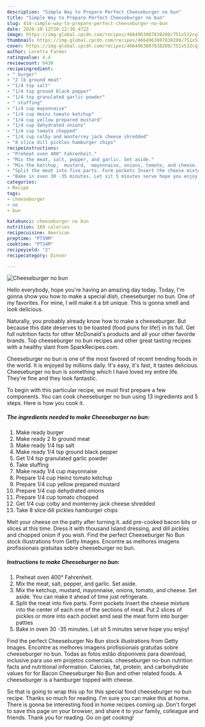 ```yaml
---
description: "Simple Way to Prepare Perfect Cheeseburger no bun"
title: "Simple Way to Prepare Perfect Cheeseburger no bun"
slug: 414-simple-way-to-prepare-perfect-cheeseburger-no-bun
date: 2020-10-12T20:12:30.472Z
image: https://img-global.cpcdn.com/recipes/4664963807838208/751x532cq70/cheeseburger-no-bun-recipe-main-photo.jpg
thumbnail: https://img-global.cpcdn.com/recipes/4664963807838208/751x532cq70/cheeseburger-no-bun-recipe-main-photo.jpg
cover: https://img-global.cpcdn.com/recipes/4664963807838208/751x532cq70/cheeseburger-no-bun-recipe-main-photo.jpg
author: Loretta Farmer
ratingvalue: 4.4
reviewcount: 6438
recipeingredient:
- " burger"
- "2 lb ground meat"
- "1/4 tsp salt"
- "1/4 tsp ground black pepper"
- "1/4 tsp granulated garlic powder"
- " stuffing"
- "1/4 cup mayonnaise"
- "1/4 cup Heinz tomato ketchup"
- "1/4 cup yellow prepared mustard"
- "1/4 cup dehydrated onions"
- "1/4 cup tomato chopped"
- "1/4 cup colby and monterrey jack cheese shredded"
- "8 slice dill pickles hamburger chips"
recipeinstructions:
- "Preheat oven 400° Fahrenheit."
- "Mix the meat, salt, pepper, and garlic. Set aside."
- "Mix the ketchup,  mustard,  mayonnaise, onions, tomato, and cheese. Set aside. You can make it ahead of time just refrigerate."
- "Split the meat into five parts. Form pockets Insert the cheese mixture into the center of each one of the sections of meat.  Put 2 slices of pickles or more into each  pocket amd seal the meat form into burger patties"
- "Bake in oven 30 -35 minutes. Let sit 5 minutes serve hope you enjoy!"
categories:
- Recipe
tags:
- cheeseburger
- no
- bun

katakunci: cheeseburger no bun 
nutrition: 169 calories
recipecuisine: American
preptime: "PT39M"
cooktime: "PT34M"
recipeyield: "2"
recipecategory: Dinner

---
```



![Cheeseburger no bun](https://img-global.cpcdn.com/recipes/4664963807838208/751x532cq70/cheeseburger-no-bun-recipe-main-photo.jpg)

Hello everybody, hope you're having an amazing day today. Today, I'm gonna show you how to make a special dish, cheeseburger no bun. One of my favorites. For mine, I will make it a bit unique. This is gonna smell and look delicious.

Naturally, you probably already know how to make a cheeseburger. But because this date deserves to be toasted (food puns for life!) in its full. Get full nutrition facts for other McDonald&#39;s products and all your other favorite brands. Top cheeseburger no bun recipes and other great tasting recipes with a healthy slant from SparkRecipes.com.

Cheeseburger no bun is one of the most favored of recent trending foods in the world. It is enjoyed by millions daily. It's easy, it's fast, it tastes delicious. Cheeseburger no bun is something which I have loved my entire life. They're fine and they look fantastic.


To begin with this particular recipe, we must first prepare a few components. You can cook cheeseburger no bun using 13 ingredients and 5 steps. Here is how you cook it.

<!--inarticleads1-->

##### The ingredients needed to make Cheeseburger no bun:

1. Make ready  burger
1. Make ready 2 lb ground meat
1. Make ready 1/4 tsp salt
1. Make ready 1/4 tsp ground black pepper
1. Get 1/4 tsp granulated garlic powder
1. Take  stuffing
1. Make ready 1/4 cup mayonnaise
1. Prepare 1/4 cup Heinz tomato ketchup
1. Prepare 1/4 cup yellow prepared mustard
1. Prepare 1/4 cup dehydrated onions
1. Prepare 1/4 cup tomato chopped
1. Get 1/4 cup colby and monterrey jack cheese shredded
1. Take 8 slice dill pickles hamburger chips


Melt your cheese on the patty after turning it. add pre-cooked bacon bits or slices at this time. Dress it with thousand Island dressing, and dill pickles and chopped onion if you wish. Find the perfect Cheeseburger No Bun stock illustrations from Getty Images. Encontre as melhores imagens profissionais gratuitas sobre cheeseburger no bun. 

<!--inarticleads2-->

##### Instructions to make Cheeseburger no bun:

1. Preheat oven 400° Fahrenheit.
1. Mix the meat, salt, pepper, and garlic. Set aside.
1. Mix the ketchup,  mustard,  mayonnaise, onions, tomato, and cheese. Set aside. You can make it ahead of time just refrigerate.
1. Split the meat into five parts. Form pockets Insert the cheese mixture into the center of each one of the sections of meat.  Put 2 slices of pickles or more into each  pocket amd seal the meat form into burger patties
1. Bake in oven 30 -35 minutes. Let sit 5 minutes serve hope you enjoy!


Find the perfect Cheeseburger No Bun stock illustrations from Getty Images. Encontre as melhores imagens profissionais gratuitas sobre cheeseburger no bun. Todas as fotos estão disponíveis para download, inclusive para uso em projetos comerciais. cheeseburger no-bun nutrition facts and nutritional information. Calories, fat, protein, and carbohydrate values for for Bacon Cheeseburger No Bun and other related foods. A cheeseburger is a hamburger topped with cheese. 

So that is going to wrap this up for this special food cheeseburger no bun recipe. Thanks so much for reading. I'm sure you can make this at home. There is gonna be interesting food in home recipes coming up. Don't forget to save this page on your browser, and share it to your family, colleague and friends. Thank you for reading. Go on get cooking!
